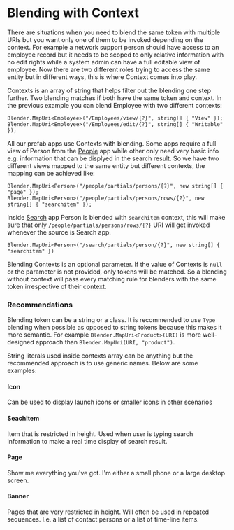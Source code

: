 # Blending with Context

There are situations when you need to blend the same token with multiple URIs but you want only one of them to be invoked depending on the context. For example a network support person should have access to an employee record but it needs to be scoped to only relative information with no edit rights while a system admin can have a full editable view of employee. Now there are two different roles trying to access the same entity but in different ways, this is where Context comes into play. 

Contexts is an array of string that helps filter out the blending one step further. Two blending matches if both have the same token and context. In the previous example you can blend Employee with two different contexts:
```
Blender.MapUri<Employee>("/Employees/view/{?}", string[] { "View" });
Blender.MapUri<Employee>("/Employees/edit/{?}", string[] { "Writable" });
```
All our prefab apps use Contexts with blending. Some apps require a full view of Person from the [People](https://github.com/StarcounterApps/People) app while other only need very basic info e.g. information that can be displyed in the search result. So we have two different views mapped to the same entity but different contexts, the mapping can be achieved like:
```
Blender.MapUri<Person>("/people/partials/persons/{?}", new string[] { "page" });
Blender.MapUri<Person>("/people/partials/persons/rows/{?}", new string[] { "searchitem" });
```
Inside [Search](https://github.com/StarcounterApps/Search) app Person is blended with `searchitem` context, this will make sure that only `/people/partials/persons/rows/{?}` URI will get invoked whenever the source is Search app.
```
Blender.MapUri<Person>("/search/partials/person/{?}", new string[] { "searchitem" })
```
Blending Contexts is an optional parameter. If the value of Contexts is `null` or the parameter is not provided, only tokens will be matched. So a blending without context will pass every matching rule for blenders with the same token irrespective of their context.

### Recommendations

Blending token can be a string or a class. It is recommended to use `Type` blending when possible as opposed to string tokens because this makes it more semantic. For example `Blender.MapUri<Product>(URI)` is more well-designed approach than `Blender.MapUri(URI, "product")`.

String literals used inside contexts array can be anything but the recommended approach is to use generic names. Below are some examples:

#### Icon

Can be used to display launch icons or smaller icons in other scenarios

#### SeachItem

Item that is restricted in height. Used when user is typing search information to make a real time display of search result.

#### Page

Show me everything you've got. I'm either a small phone or a large desktop screen.

#### Banner

Pages that are very restricted in height. Will often be used in repeated sequences. I.e. a list of contact persons or a list of time-line items.
